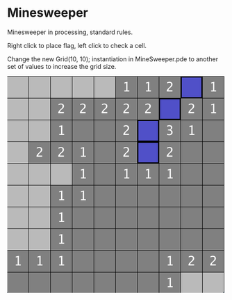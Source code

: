 # Minesweeper
Minesweeper in processing, standard rules.

Right click to place flag, left click to check a cell.

Change the new Grid(10, 10); instantiation in MineSweeper.pde to another set of values to increase the grid size.

![Minesweeper example](MineSweeper/minesweeper.png)
